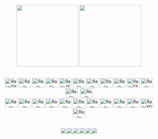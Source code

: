 <div div style="text-align:center;">
    <img height="200px" src="https://github-readme-stats.vercel.app/api?username=raunylima&theme=highcontrast&show_icons=true" style="max-width: 100%;">
    <img height="200px" src="https://github-readme-stats.vercel.app/api/top-langs/?username=raunylima&hide=html&layout=compact&theme=highcontrast" style="max-width: 100%;">
</div>
<br/>
<br/>

<div style="text-align:center;">
    <img alt="Rau-Git" height="30" width="40" src="https://cdn.jsdelivr.net/gh/devicons/devicon/icons/git/git-plain.svg" style="max-width: 100%;">
    <img alt="Rau-HTML" height="30" width="40" src="https://cdn.jsdelivr.net/gh/devicons/devicon/icons/html5/html5-plain.svg" style="max-width: 100%;">
    <img alt="Rau-CSS" height="30" width="40" src="https://cdn.jsdelivr.net/gh/devicons/devicon/icons/css3/css3-plain.svg" style="max-width: 100%;">
    <img alt="Rau-Bootstrap" height="30" width="40" src="https://cdn.jsdelivr.net/gh/devicons/devicon/icons/bootstrap/bootstrap-plain.svg" style="max-width: 100%;">
    <img alt="Rau-JS" height="30" width="40" src="https://cdn.jsdelivr.net/gh/devicons/devicon/icons/javascript/javascript-plain.svg" style="max-width: 100%;">
    <img alt="Rau-JQuery" height="30" width="40" src="https://cdn.jsdelivr.net/gh/devicons/devicon/icons/jquery/jquery-plain.svg" style="max-width: 100%;">
    <img alt="Rau-NodeJS" height="30" width="40" src="https://cdn.jsdelivr.net/gh/devicons/devicon/icons/nodejs/nodejs-plain.svg" style="max-width: 100%;">
    <img alt="Rau-Npm" height="30" width="40" src="https://cdn.jsdelivr.net/gh/devicons/devicon/icons/npm/npm-original-wordmark.svg" style="max-width: 100%;">
    <img alt="Rau-Angular" height="30" width="40" src="https://cdn.jsdelivr.net/gh/devicons/devicon/icons/angularjs/angularjs-plain.svg" style="max-width: 100%;">
    <img alt="Rau-TS" height="30" width="40" src="https://cdn.jsdelivr.net/gh/devicons/devicon/icons/typescript/typescript-plain.svg" style="max-width: 100%;">
    <img alt="Rau-Java" height="30" width="40" src="https://cdn.jsdelivr.net/gh/devicons/devicon/icons/java/java-plain.svg" style="max-width: 100%;">
    <img alt="Rau-VSCode" height="30" width="40" src="https://cdn.jsdelivr.net/gh/devicons/devicon/icons/vscode/vscode-original.svg" style="max-width: 100%;">
    <img alt="Rau-Eclipse" height="30" width="40" src="https://cdn.worldvectorlogo.com/logos/eclipse-11.svg" style="max-width: 100%; margin-left: 5px;">
</div>
<div style="text-align:center;">
    <img alt="Rau-Firebase" height="30" width="40" src="https://cdn.jsdelivr.net/gh/devicons/devicon/icons/firebase/firebase-plain.svg" style="max-width: 100%;">
    <img alt="Rau-mySQL" height="30" width="40" src="https://cdn.jsdelivr.net/gh/devicons/devicon/icons/mysql/mysql-plain.svg" style="max-width: 100%;">
    <img alt="Rau-MongoDB" height="30" width="40" src="https://cdn.jsdelivr.net/gh/devicons/devicon/icons/mongodb/mongodb-plain.svg" style="max-width: 100%;">
    <img alt="Rau-Filezila" height="30" width="40" src="https://cdn.jsdelivr.net/gh/devicons/devicon/icons/filezilla/filezilla-plain.svg" style="max-width: 100%;">
    <img alt="Rau-SalesForce" height="30" width="40" src="https://cdn.jsdelivr.net/gh/devicons/devicon/icons/salesforce/salesforce-original.svg" style="max-width: 100%;">
    <img alt="Rau-Slack" height="30" width="40" src="https://cdn.jsdelivr.net/gh/devicons/devicon/icons/slack/slack-original.svg" style="max-width: 100%;">
    <img alt="Rau-Trello" height="30" width="40" src="https://cdn.jsdelivr.net/gh/devicons/devicon/icons/trello/trello-plain.svg" style="max-width: 100%;">
    <img alt="Rau-Illustrator" height="30" width="40" src="https://cdn.jsdelivr.net/gh/devicons/devicon/icons/illustrator/illustrator-plain.svg" style="max-width: 100%;">
    <img alt="Rau-PhotoShop" height="30" width="40" src="https://cdn.jsdelivr.net/gh/devicons/devicon/icons/photoshop/photoshop-plain.svg" style="max-width: 100%;">
    <img alt="Rau-Premiere" height="30" width="40" src="https://cdn.jsdelivr.net/gh/devicons/devicon/icons/premierepro/premierepro-plain.svg" style="max-width: 100%;">
    <img alt="Rau-XD" height="30" width="40" src="https://cdn.jsdelivr.net/gh/devicons/devicon/icons/xd/xd-plain.svg" style="max-width: 100%;">
    <img alt="Rau-Figma" height="30" width="40" src="https://cdn.jsdelivr.net/gh/devicons/devicon/icons/figma/figma-original.svg" style="max-width: 100%;">
</div>
</a>
<br/>
<br/>
<div style="text-align:center">
    <a href="https://twitter.com/raunylima" rel="nofollow">
        <img src="https://img.shields.io/badge/Twitter-1DA1F2?style=for-the-badge&logo=twitter&logoColor=white" style="max-width: 100%;">
    </a>
    <a href="https://instagram.com/rau.ny.lima" rel="nofollow">
        <img src="https://img.shields.io/badge/-Instagram-%23E4405F?style=for-the-badge&logo=instagram&logoColor=white" style="max-width: 100%;">
    </a>
    <a href="https://www.twitch.tv/raunylima" rel="nofollow">
        <img src="https://img.shields.io/badge/Twitch-9146FF?style=for-the-badge&logo=twitch&logoColor=white" style="max-width: 100%;">
    </a>
    <a href="https://discord.gg/KCKs7uRT" rel="nofollow">
        <img src="https://img.shields.io/badge/Discord-7289DA?style=for-the-badge&logo=discord&logoColor=white" style="max-width: 100%;">
    </a>
    <a href="mailto:raunylima@pirambo.com">
        <img src="https://img.shields.io/badge/-Gmail-%23333?style=for-the-badge&logo=gmail&logoColor=white" style="max-width: 100%;">
    </a>
    <a href="https://www.linkedin.com/in/raunylima/" rel="nofollow">
        <img src="https://img.shields.io/badge/-LinkedIn-%230077B5?style=for-the-badge&logo=linkedin&logoColor=white" style="max-width: 100%;">   
    </a>
</div>
